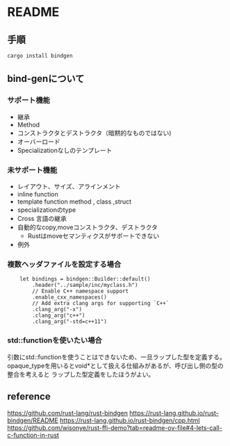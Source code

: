 # README



## 手順

```
cargo install bindgen
```

## bind-genについて

### サポート機能

* 継承
* Method
* コンストラクタとデストラクタ（暗黙的なものではない)
* オーバーロード
* Specializationなしのテンプレート

### 未サポート機能

* レイアウト、サイズ、アラインメント
* inline function
* template function method , class ,struct
* specializationのtype
* Cross 言語の継承
* 自動的なcopy,moveコンストラクタ、デストラクタ
    * Rustはmoveセマンティクスがサポートできない
* 例外



### 複数ヘッダファイルを設定する場合

```
    let bindings = bindgen::Builder::default()
        .header("../sample/inc/myclass.h")
        // Enable C++ namespace support
        .enable_cxx_namespaces()
        // Add extra clang args for supporting `C++`
        .clang_arg("-x")
        .clang_arg("c++")
        .clang_arg("-std=c++11")
``` 

### std::functionを使いたい場合

引数にstd::functionを使うことはできないため、一旦ラップした型を定義する。       
opaque_typeを用いるとvoid*として扱える仕組みがあるが、呼び出し側の型の整合を考えると
ラップした型定義をしたほうがよい。

## reference

https://github.com/rust-lang/rust-bindgen
https://rust-lang.github.io/rust-bindgen/README
https://rust-lang.github.io/rust-bindgen/cpp.html
https://github.com/wisonye/rust-ffi-demo?tab=readme-ov-file#4-lets-call-c-function-in-rust



